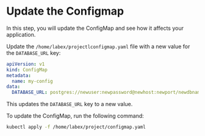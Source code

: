 # Update the Configmap

In this step, you will update the ConfigMap and see how it affects your application.

Update the `/home/labex/projectlconfigmap.yaml` file with a new value for the `DATABASE_URL` key:

```yaml
apiVersion: v1
kind: ConfigMap
metadata:
  name: my-config
data:
  DATABASE_URL: postgres://newuser:newpassword@newhost:newport/newdbname
```

This updates the `DATABASE_URL` key to a new value.

To update the ConfigMap, run the following command:

```bash
kubectl apply -f /home/labex/project/configmap.yaml
```
